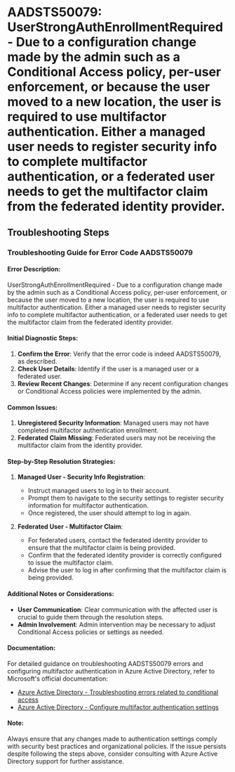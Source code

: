 # AADSTS50079: UserStrongAuthEnrollmentRequired - Due to a configuration change made by the admin such as a Conditional Access policy, per-user enforcement, or because the user moved to a new location, the user is required to use multifactor authentication. Either a managed user needs to register security info to complete multifactor authentication, or a federated user needs to get the multifactor claim from the federated identity provider.


## Troubleshooting Steps
### Troubleshooting Guide for Error Code AADSTS50079

#### Error Description:
UserStrongAuthEnrollmentRequired - Due to a configuration change made by the admin such as a Conditional Access policy, per-user enforcement, or because the user moved to a new location, the user is required to use multifactor authentication. Either a managed user needs to register security info to complete multifactor authentication, or a federated user needs to get the multifactor claim from the federated identity provider.

#### Initial Diagnostic Steps:
1. **Confirm the Error**: Verify that the error code is indeed AADSTS50079, as described.
2. **Check User Details**: Identify if the user is a managed user or a federated user.
3. **Review Recent Changes**: Determine if any recent configuration changes or Conditional Access policies were implemented by the admin.

#### Common Issues:
1. **Unregistered Security Information**: Managed users may not have completed multifactor authentication enrollment.
2. **Federated Claim Missing**: Federated users may not be receiving the multifactor claim from the identity provider.

#### Step-by-Step Resolution Strategies:
1. **Managed User - Security Info Registration**:
   
   - Instruct managed users to log in to their account.
   - Prompt them to navigate to the security settings to register security information for multifactor authentication.
   - Once registered, the user should attempt to log in again.

2. **Federated User - Multifactor Claim**:

   - For federated users, contact the federated identity provider to ensure that the multifactor claim is being provided.
   - Confirm that the federated identity provider is correctly configured to issue the multifactor claim.
   - Advise the user to log in after confirming that the multifactor claim is being provided.

#### Additional Notes or Considerations:
- **User Communication**: Clear communication with the affected user is crucial to guide them through the resolution steps.
- **Admin Involvement**: Admin intervention may be necessary to adjust Conditional Access policies or settings as needed.

#### Documentation:
For detailed guidance on troubleshooting AADSTS50079 errors and configuring multifactor authentication in Azure Active Directory, refer to Microsoft's official documentation:
- [Azure Active Directory - Troubleshooting errors related to conditional access](https://docs.microsoft.com/en-us/azure/active-directory/conditional-access/plan-conditional-access-troubleshoot)
- [Azure Active Directory - Configure multifactor authentication settings](https://docs.microsoft.com/en-us/azure/active-directory/authentication/howto-mfa-mfasettings)

#### Note:
Always ensure that any changes made to authentication settings comply with security best practices and organizational policies. If the issue persists despite following the steps above, consider consulting with Azure Active Directory support for further assistance.